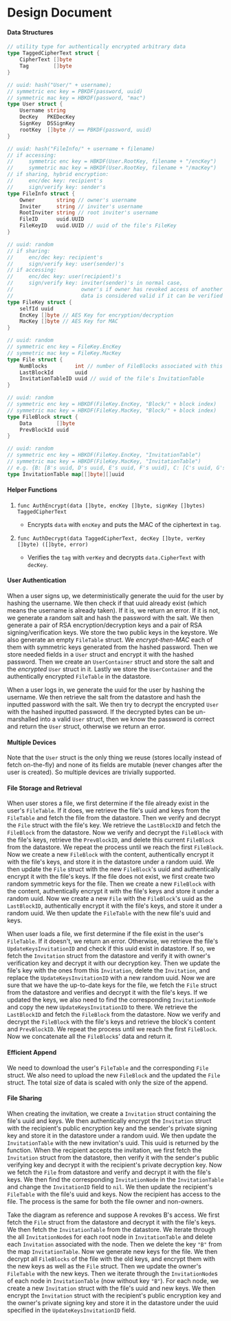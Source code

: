 # Design Document

#### Data Structures

```go
// utility type for authentically encrypted arbitrary data
type TaggedCipherText struct {
    CipherText []byte
    Tag        []byte
}

// uuid: hash("User/" + username); 
// symmetric enc key = PBKDF(password, uuid)
// symmetric mac key = HBKDF(password, "mac")
type User struct { 
    Username string
    DecKey   PKEDecKey
    SignKey  DSSignKey
    rootKey  []byte // == PBKDF(password, uuid)
}

// uuid: hash("FileInfo/" + username + filename)
// if accessing:
//     symmetric enc key = HBKDF(User.RootKey, filename + "/encKey")
//     symmetric mac key = HBKDF(User.RootKey, filename + "/macKey")
// if sharing, hybrid encryption:
//     enc/dec key: recipient's
//     sign/verify key: sender's
type FileInfo struct {
    Owner       string // owner's username
    Inviter     string // inviter's username
    RootInviter string // root inviter's username
    FileID      uuid.UUID
    FileKeyID   uuid.UUID // uuid of the file's FileKey
}

// uuid: random
// if sharing: 
//     enc/dec key: recipient's
//     sign/verify key: user(sender)'s
// if accessing:
//     enc/dec key: user(recipient)'s
//     sign/verify key: inviter(sender)'s in normal case, 
//                      owner's if owner has revoked access of another root inviter;
//                      data is considered valid if it can be verified by either key
type FileKey struct {
    selfId uuid
    EncKey []byte // AES Key for encryption/decryption
    MacKey []byte // AES Key for MAC
}

// uuid: random
// symmetric enc key = FileKey.EncKey
// symmetric mac key = FileKey.MacKey
type File struct {
    NumBlocks         int // number of FileBlocks associated with this file
    LastBlockId       uuid
    InvitationTableID uuid // uuid of the file's InvitationTable
}

// uuid: random
// symmetric enc key = HBKDF(FileKey.EncKey, "Block/" + block index)
// symmetric mac key = HBKDF(FileKey.MacKey, "Block/" + block index)
type FileBlock struct { 
    Data        []byte
    PrevBlockId uuid
}

// uuid: random
// symmetric enc key = HBKDF(FileKey.EncKey, "InvitationTable")
// symmetric mac key = HBKDF(FileKey.MacKey, "InvitationTable")
// e.g. {B: [B's uuid, D's uuid, E's uuid, F's uuid], C: [C's uuid, G's uuid]}
type InvitationTable map[[]byte][]uuid
```

#### Helper Functions

1. `func AuthEncrypt(data []byte, encKey []byte, signKey []bytes) TaggedCipherText`
   - Encrypts `data` with `encKey` and puts the MAC of the ciphertext in `tag`.

2. `func AuthDecrypt(data TaggedCipherText, decKey []byte, verKey []byte) ([]byte, error)`
   - Verifies the `tag` with `verKey` and decrypts `data.CipherText` with `decKey`.

#### User Authentication

When a user signs up, we deterministically generate the uuid for the user by hashing the username. We then check if that uuid already exist (which means the username is already taken). If it is, we return an error. If it is not, we generate a random salt and hash the password with the salt. We then generate a pair of RSA encryption/decryption keys and a pair of RSA signing/verification keys. We store the two public keys in the keystore. We also generate an empty `FileTable` struct. We *encrypt-then-MAC* each of them with symmetric keys generated from the hashed password. Then we store needed fields in a `User` struct and encrypt it with the hashed password. Then we create an `UserContainer` struct and store the salt and the *encrypted* `User` struct in it. Lastly we store the `UserContainer` and the authentically encrypted `FileTable` in the datastore.

When a user logs in, we generate the uuid for the user by hashing the username. We then retrieve the salt from the datastore and hash the inputted password with the salt. We then try to decrypt the encrypted `User` with the hashed inputted password. If the decrypted bytes can be un-marshalled into a valid `User` struct, then we know the password is correct and return the `User` struct, otherwise we return an error.

#### Multiple Devices

Note that the `User` struct is the only thing we reuse (stores locally instead of fetch on-the-fly) and none of its fields are mutable (never changes after the user is created). So multiple devices are trivially supported.

#### File Storage and Retrieval

When user stores a file, we first determine if the file already exist in the user's `FileTable`.
If it does, we retrieve the file's uuid and keys from the `FileTable` and fetch the file from the datastore. Then we verify and decrypt the `File` struct with the file's key. We retrieve the `LastBlockID` and fetch the `FileBlock` from the datastore. Now we verify and decrypt the `FileBlock` with the file's keys, retrieve the `PrevBlockID`, and delete this current `FileBlock` from the datastore. We repeat the process until we reach the first `FileBlock`. Now we create a new `FileBlock` with the content, authentically encrypt it with the file's keys, and store it in the datastore under a random uuid. We then update the `File` struct with the new `FileBlock`'s uuid and authentically encrypt it with the file's keys.
If the file does not exist, we first create two random symmetric keys for the file. Then we create a new `FileBlock` with the content, authentically encrypt it with the file's keys and store it under a random uuid. Now we create a new `File` with the `FileBlock`'s uuid as the `LastBlockID`, authentically encrypt it with the file's keys, and store it under a random uuid. We then update the `FileTable` with the new file's uuid and keys.

When user loads a file, we first determine if the file exist in the user's `FileTable`. If it doesn't, we return an error. Otherwise, we retrieve the file's `UpdateKeysInvitationID` and check if this uuid exist in datastore. If so, we fetch the `Invitation` struct from the datastore and verify it with owner's verification key and decrypt it with our decryption key. Then we update the file's key with the ones from this `Invitation`, delete the `Invitation`, and replace the `UpdateKeysInvitationID` with a new random uuid. Now we are sure that we have the up-to-date keys for the file, we fetch the `File` struct from the datastore and verifies and decrypt it with the file's keys. If we updated the keys, we also need to find the corresponding `InvitationNode` and copy the new `UpdateKeysInvitationID` to there.
We retrieve the `LastBlockID` and fetch the `FileBlock` from the datastore. Now we verify and decrypt the `FileBlock` with the file's keys and retrieve the block's content and `PrevBlockID`. We repeat the process until we reach the first `FileBlock`. Now we concatenate all the `FileBlock`s' data and return it.

#### Efficient Append

We need to download the user's `FileTable` and the corresponding `File` struct. We also need to upload the new `FileBlock` and the updated the `File` struct. The total size of data is scaled with only the size of the append.

#### File Sharing

When creating the invitation, we create a `Invitation` struct containing the file's uuid and keys. We then authentically encrypt the `Invitation` struct with the recipient's public encryption key and the sender's private signing key and store it in the datastore under a random uuid. We then update the `InvitationTable` with the new invitation's uuid. This uuid is returned by the function.
When the recipient accepts the invitation, we first fetch the `Invitation` struct from the datastore, then verify it with the sender's public verifying key and decrypt it with the recipient's private decryption key. Now we fetch the `File` from datastore and verify and decrypt it with the file's keys. We then find the corresponding `InvitationNode` in the `InvitationTable` and change the `InvitationID` field to `nil`. We then update the recipient's `FileTable` with the file's uuid and keys. Now the recipient has access to the file. The process is the same for both the file owner and non-owners.

Take the diagram as reference and suppose A revokes B's access. We first fetch the `File` struct from the datastore and decrypt it with the file's keys. We then fetch the `InvitationTable` from the datastore. We iterate through the all `InvitationNode`s for each root node in `InvitationTable` and delete each `Invitation` associated with the node. Then we delete the key `"B"` from the map `InvitationTable`. Now we generate new keys for the file. We then decrypt all `FileBlocks` of the file with the old keys, and encrypt them with the new keys as well as the `File` struct. Then we update the owner's `FileTable` with the new keys. Then we iterate through the `InvitationNode`s of each node in `InvitationTable` (now without key `"B"`). For each node, we create a new `Invitation` struct with the file's uuid and new keys. We then encrypt the `Invitation` struct with the recipient's public encryption key and the owner's private signing key and store it in the datastore under the uuid specified in the `UpdateKeysInvitationID` field.
